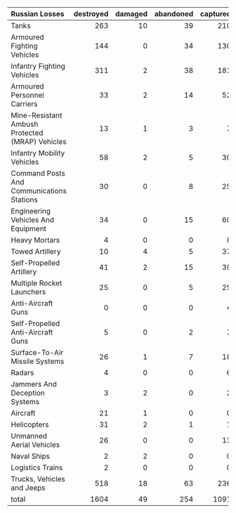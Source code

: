 | Russian Losses                                   |   destroyed |   damaged |   abandoned |   captured |   total |
|:-------------------------------------------------|------------:|----------:|------------:|-----------:|--------:|
| Tanks                                            |         263 |        10 |          39 |        210 |     522 |
| Armoured Fighting Vehicles                       |         144 |         0 |          34 |        130 |     308 |
| Infantry Fighting Vehicles                       |         311 |         2 |          38 |        181 |     532 |
| Armoured Personnel Carriers                      |          33 |         2 |          14 |         52 |     101 |
| Mine-Resistant Ambush Protected  (MRAP) Vehicles |          13 |         1 |           3 |          7 |      24 |
| Infantry Mobility Vehicles                       |          58 |         2 |           5 |         30 |      95 |
| Command Posts And Communications Stations        |          30 |         0 |           8 |         25 |      63 |
| Engineering Vehicles And Equipment               |          34 |         0 |          15 |         60 |     109 |
| Heavy Mortars                                    |           4 |         0 |           0 |          8 |      12 |
| Towed Artillery                                  |          10 |         4 |           5 |         37 |      56 |
| Self-Propelled Artillery                         |          41 |         2 |          15 |         39 |      97 |
| Multiple Rocket Launchers                        |          25 |         0 |           5 |         25 |      55 |
| Anti-Aircraft Guns                               |           0 |         0 |           0 |          4 |       4 |
| Self-Propelled Anti-Aircraft Guns                |           5 |         0 |           2 |          7 |      14 |
| Surface-To-Air Missile Systems                   |          26 |         1 |           7 |         18 |      52 |
| Radars                                           |           4 |         0 |           0 |          6 |      10 |
| Jammers And Deception Systems                    |           3 |         2 |           0 |          2 |       7 |
| Aircraft                                         |          21 |         1 |           0 |          0 |      22 |
| Helicopters                                      |          31 |         2 |           1 |          1 |      35 |
| Unmanned Aerial Vehicles                         |          26 |         0 |           0 |         13 |      39 |
| Naval Ships                                      |           2 |         2 |           0 |          0 |       4 |
| Logistics Trains                                 |           2 |         0 |           0 |          0 |       2 |
| Trucks, Vehicles and Jeeps                       |         518 |        18 |          63 |        236 |     835 |
| total                                            |        1604 |        49 |         254 |       1091 |    2998 |